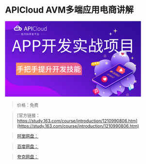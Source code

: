 # APICloud AVM多端应用电商讲解

![img](../../../assets/study163/free/be3ae7c44371435cb3d0c9b70d03a9ff.jpg)

> 价格：免费

> [官方链接：https://study.163.com/course/introduction/1210990806.htm](https://study.163.com/course/introduction/1210990806.htm)

> [阿里网盘：]()

> [百度网盘：]()

> [夸克网盘：]()

